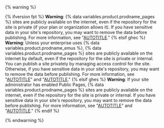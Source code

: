 {% warning %}

{% ifversion fpt %}
**Warning**: {% data variables.product.prodname_pages %} sites are publicly available on the internet, even if the repository for the site is private (if your plan or organization allows it). If you have sensitive data in your site's repository, you may want to remove the data before publishing. For more information, see "[AUTOTITLE](/repositories/creating-and-managing-repositories/about-repositories#about-repository-visibility)."
{% elsif ghec %}
**Warning**: Unless your enterprise uses {% data variables.product.prodname_emus %}, {% data variables.product.prodname_pages %} sites are publicly available on the internet by default, even if the repository for the site is private or internal. You can publish a site privately by managing access control for the site. Otherwise, if you have sensitive data in your site's repository, you may want to remove the data before publishing. For more information, see "[AUTOTITLE](/repositories/creating-and-managing-repositories/about-repositories#about-repository-visibility)" and "[AUTOTITLE](/pages/getting-started-with-github-pages/changing-the-visibility-of-your-github-pages-site)."
{% elsif ghes %}
**Warning**: If your site administrator has enabled Public Pages, {% data variables.product.prodname_pages %} sites are publicly available on the internet, even if the repository for the site is private or internal. If you have sensitive data in your site's repository, you may want to remove the data before publishing. For more information, see "[AUTOTITLE](/admin/configuration/configuring-your-enterprise/configuring-github-pages-for-your-enterprise#enabling-public-sites-for-github-pages)" and "[AUTOTITLE](/repositories/creating-and-managing-repositories/about-repositories#about-repository-visibility)."
{% endif %}

{% endwarning %}
